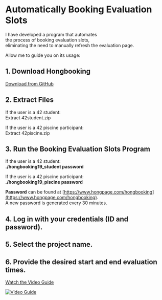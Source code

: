 # Automatically Booking Evaluation Slots  
  
I have developed a program that automates  
the process of booking evaluation slots,  
eliminating the need to manually refresh the evaluation page.  
  
Allow me to guide you on its usage:  

## 1. Download Hongbooking  
  
[Download from GitHub](https://github.com/HONGBAEKIM/hongbooking_public/tree/main)  
  
## 2. Extract Files  
  
If the user is a 42 student:  
&#9;Extract 42student.zip  
  
If the user is a 42 piscine participant:  
&#9;Extract 42piscine.zip  
  
## 3. Run the Booking Evaluation Slots Program  
  
If the user is a 42 student:  
&#9;**./hongbooking19_student password**  
  
If the user is a 42 piscine participant:  
&#9;**./hongbooking19_piscine password**  
  
**Password** can be found at [https://www.hongpage.com/hongbooking](https://www.hongpage.com/hongbooking).  
A new password is generated every 30 minutes.  
  
## 4. Log in with your credentials (ID and password).  
  
## 5. Select the project name.  
  
## 6. Provide the desired start and end evaluation times.  

[Watch the Video Guide](https://youtu.be/MWj3DeJTAtM)  

[![Video Guide](https://img.youtube.com/vi/MWj3DeJTAtM/0.jpg)](https://www.youtube.com/watch?v=MWj3DeJTAtM)  
